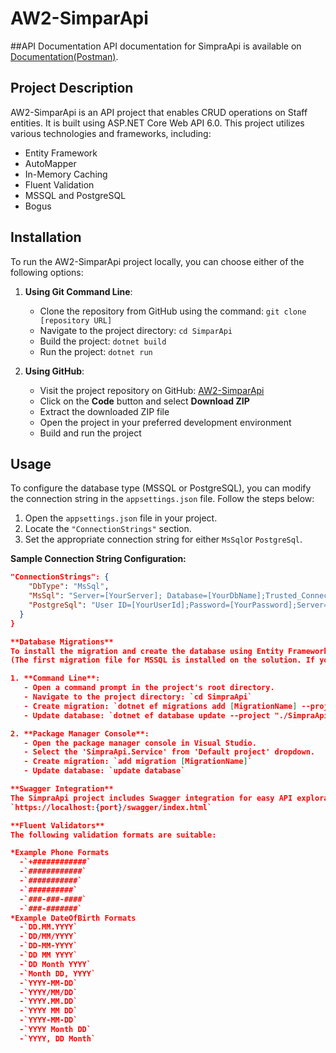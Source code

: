 # AW2-SimparApi

##API Documentation
API documentation for SimpraApi is available on [Documentation(Postman)](https://github.com/your-username/AW2-SimparApi).

## Project Description
AW2-SimparApi is an API project that enables CRUD operations on Staff entities. It is built using ASP.NET Core Web API 6.0. This project utilizes various technologies and frameworks, including:

- Entity Framework
- AutoMapper
- In-Memory Caching
- Fluent Validation
- MSSQL and PostgreSQL
- Bogus

## Installation
To run the AW2-SimparApi project locally, you can choose either of the following options:

1. **Using Git Command Line**:
   - Clone the repository from GitHub using the command: `git clone [repository URL]`
   - Navigate to the project directory: `cd SimparApi`
   - Build the project: `dotnet build`
   - Run the project: `dotnet run`

2. **Using GitHub**:
   - Visit the project repository on GitHub: [AW2-SimparApi](https://github.com/your-username/AW2-SimparApi)
   - Click on the **Code** button and select **Download ZIP**
   - Extract the downloaded ZIP file
   - Open the project in your preferred development environment
   - Build and run the project

## Usage
To configure the database type (MSSQL or PostgreSQL), you can modify the connection string in the `appsettings.json` file. Follow the steps below:

1. Open the `appsettings.json` file in your project.
2. Locate the `"ConnectionStrings"` section.
3. Set the appropriate connection string for either `MsSql`or `PostgreSql`.

**Sample Connection String Configuration:**

```json
"ConnectionStrings": {
    "DbType": "MsSql",
    "MsSql": "Server=[YourServer]; Database=[YourDbName];Trusted_Connection=True;",
    "PostgreSql": "User ID=[YourUserId];Password=[YourPassword];Server=localhost;Port=5435;Database=[YourDbName];Integrated Security=true;Pooling=true;"
  }
}

**Database Migrations**
To install the migration and create the database using Entity Framework, you have two opitons:
(The first migration file for MSSQL is installed on the solution. If you are going to use MSSQL, you can go directly to the 'update database' phase. If you are going to use PostgreSQL, you need to delete the migration file and create new migration.)

1. **Command Line**:
   - Open a command prompt in the project's root directory.
   - Navigate to the project directory: `cd SimpraApi`
   - Create migration: `dotnet ef migrations add [MigrationName] --project "./SimpraApi.Data" -s "./SimpraApi.Service"`
   - Update database: `dotnet ef database update --project "./SimpraApi.Service" --startup-project "./SimpraApi.Service"`

2. **Package Manager Console**:
   - Open the package manager console in Visual Studio.
   - Select the 'SimpraApi.Service' from 'Default project' dropdown.
   - Create migration: `add migration [MigrationName]`
   - Update database: `update database`

**Swagger Integration**
The SimpraApi project includes Swagger integration for easy API exploration. After running project locally, you can access the Swagger UI using the following URL:
`https://localhost:{port}/swagger/index.html`

**Fluent Validators**
The following validation formats are suitable:

*Example Phone Formats
  -`+############`
  -`############`
  -`###########`
  -`##########`
  -`###-###-####`
  -`###-#######`
*Example DateOfBirth Formats
  -`DD.MM.YYYY`
  -`DD/MM/YYYY`
  -`DD-MM-YYYY`
  -`DD MM YYYY`
  -`DD Month YYYY`
  -`Month DD, YYYY`
  -`YYYY-MM-DD`
  -`YYYY/MM/DD`
  -`YYYY.MM.DD`
  -`YYYY MM DD`
  -`YYYY-MM-DD`
  -`YYYY Month DD`
  -`YYYY, DD Month`

